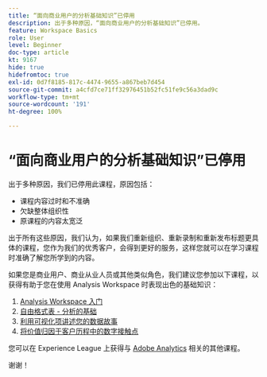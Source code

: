 ```yaml
---
title: “面向商业用户的分析基础知识”已停用
description: 出于多种原因，“面向商业用户的分析基础知识”已停用。
feature: Workspace Basics
role: User
level: Beginner
doc-type: article
kt: 9167
hide: true
hidefromtoc: true
exl-id: 0d7f8185-817c-4474-9655-a867beb7d454
source-git-commit: a4cfd7ce71ff32976451b52fc51fe9c56a3dad9c
workflow-type: tm+mt
source-wordcount: '191'
ht-degree: 100%

---
```


# “面向商业用户的分析基础知识”已停用

出于多种原因，我们已停用此课程，原因包括：

* 课程内容过时和不准确
* 欠缺整体组织性
* 原课程的内容太宽泛

出于所有这些原因，我们认为，如果我们重新组织、重新录制和重新发布标题更具体的课程，您作为我们的优秀客户，会得到更好的服务，这样您就可以在学习课程时准确了解您所学到的内容。

如果您是商业用户、商业从业人员或其他类似角色，我们建议您参加以下课程，以获得有助于您在使用 Analysis Workspace 时表现出色的基础知识：

1. [Analysis Workspace 入门](https://experienceleague.adobe.com/?recommended=Analytics-U-1-2020.1.workspace)
1. [自由格式表 - 分析的基础](https://experienceleague.adobe.com/?recommended=Analytics-U-1-2020.3)
1. [利用可视化项讲述您的数据故事](https://experienceleague.adobe.com/?recommended=Analytics-U-1-2021.1.visualizations)
1. [将价值归因于客户历程中的数字接触点](https://experienceleague.adobe.com/?recommended=Analytics-U-1-2020.2)

您可以在 Experience League 上获得与 [Adobe Analytics](https://experienceleague.adobe.com/?recommended=Analytics-U-1-2020.1.workspace) 相关的其他课程。

谢谢！
